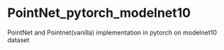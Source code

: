 # PointNet_pytorch_modelnet10
PointNet and Pointnet(vanilla) implementation in pytorch on modelnet10 dataset
